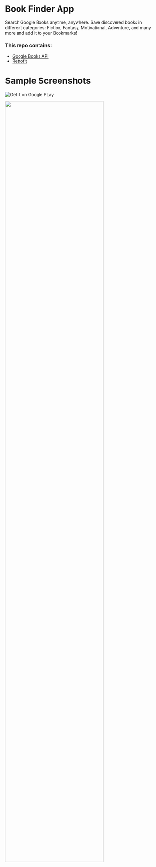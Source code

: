 # Book Finder App

Search Google Books anytime, anywhere. Save discovered books in different categories: Fiction, Fantasy, Motivational, Adventure, and many more and add it to your Bookmarks!

### This repo contains:
* [Google Books API](https://developers.google.com/books/docs/v1/reference/volumes)
* [Retrofit](https://github.com/square/retrofit)

# Sample Screenshots

![Get it on Google PLay](https://github.com/bevcastillo/android-bookfinder/blob/master/app/src/main/res/drawable/wolf_books_screenshot.png)

[<img src="https://github.com/bevcastillo/android-bookfinder/blob/master/app/src/main/res/drawable/google_play_badge.png" width="80%">](https://play.google.com/store/apps/details?id=com.bevstudio.wolfbooksapp)